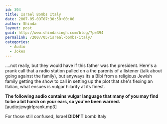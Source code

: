 ```yaml
---
id: 394
title: Israel Bombs Italy
date: 2007-05-09T07:30:50+00:00
author: Shinda
layout: post
guid: http://www.shindasingh.com/blog/?p=394
permalink: /2007/05/isreal-bombs-italy/
categories:
  - Audio
  - Jokes
---
```

....not really, but they would have if this father was the president. Here's a prank call that a radio station pulled on a the parents of a listener (talk about going against the family), but anyways its a Bibi from a religious Jewish family getting the show to call in setting up the plot that she's flexing an Italian, what ensues is vulgar hilarity at its finest. 

**The following audio contains vulgar language that many of you may find to be a bit harsh on your ears, so you've been warned.** [audio:jewgirlprank.mp3] 

For those still confused, Israel **DIDN'T** bomb Italy